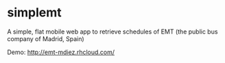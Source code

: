 simplemt
========

A simple, flat mobile web app to retrieve schedules of EMT (the public bus company of Madrid, Spain)

Demo: http://emt-mdiez.rhcloud.com/